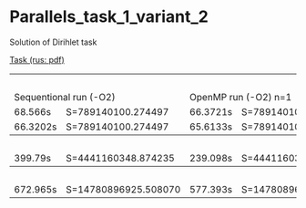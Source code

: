 Parallels_task_1_variant_2
==========================

Solution of Dirihlet task

[Task (rus: pdf)](Lab1_2.pdf)

<table>
  <tr>
    <th colspan="12">256x256x256</th>
  </tr>
  <tr>
    <td colspan="2">Sequentional run (-O2)</td>
    <td colspan="2">OpenMP run (-O2) n=1</td>
    <td colspan="2">OpenMP run (-O2) n=2</td>
    <td colspan="2">OpenMP run (-O2) n=4</td>
    <td colspan="2">OpenMP run (-O2) n=8</td>
    <td colspan="2">OpenMP run (-O2) n=16</td>
  </tr>
  <tr>
    <td>68.566s</td>
    <td>S=789140100.274497</td>
    <td>66.3721s</td>
    <td>S=789140100.274497</td>
    <td>34.4107s</td>
    <td>S=789140100.274047</td>
    <td>18.8399s</td>
    <td>S=789140123.383595</td>
    <td>9.70675s</td>
    <td>S=789118751.258036</td>
    <td>7.67158s</td>
    <td>S=788963797.919279</td>
  </tr>
  <tr>
    <td>66.3202s</td>
    <td>S=789140100.274497</td>
    <td>65.6133s</td>
    <td>S=789140100.274497</td>
    <td>36.2631s</td>
    <td>S=789140100.274047</td>
    <td>18.3051s</td>
    <td>S=789140123.383596</td>
    <td>9.72643s</td>
    <td>S=789118751.258036</td>
    <td>7.2472s</td>
    <td>S=788899022.536085</td>
  </tr>
  <tr>
    <th colspan="12">384x384x384</th>
  </tr>
  <tr>
    <td>399.79s</td>
    <td>S=4441160348.874235</td>
    <td>239.098s</td>
    <td>S=4441160348.874235</td>
    <td>120.566s</td>
    <td>S=4441160348.869160</td>
    <td>62.7336s</td>
    <td>S=4441160348.891895</td>
    <td>35.4974s</td>
    <td>S=4441160218.529609</td>
    <td></td>
    <td>S=</td>
  </tr>
  <tr>
    <th colspan="12">512x512x512</th>
  </tr>
  <tr>
    <td>672.965s</td>
    <td>S=14780896925.508070</td>
    <td>577.393s</td>
    <td>S=14780896925.508070</td>
    <td>283.429s</td>
    <td>S=14780896925.734921</td>
    <td>163.6s</td>
    <td>S=14780896925.873995</td>
    <td>87.6649s</td>
    <td>S=14780897028.088871</td>
    <td></td>
    <td>S=</td>
  </tr>
</table>
